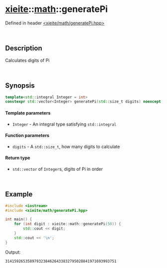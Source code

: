 # [xieite](../xieite.md)\:\:[math](../math.md)\:\:generatePi
Defined in header [<xieite/math/generatePi.hpp>](../../include/xieite/math/generatePi.hpp)

&nbsp;

## Description
Calculates digits of Pi

&nbsp;

## Synopsis
```cpp
template<std::integral Integer = int>
constexpr std::vector<Integer> generatePi(std::size_t digits) noexcept;
```
#### Template parameters
- `Integer` - An integral type satisfying `std::integral`
#### Function parameters
- `digits` - A `std::size_t`, how many digits to calculate
#### Return type
- `std::vector` of `Integer`s, digits of Pi in order

&nbsp;

## Example
```cpp
#include <iostream>
#include <xieite/math/generatePi.hpp>

int main() {
    for (int digit : xieite::math::generatePi(50)) {
        std::cout << digit;
    }
    std::cout << '\n';
}
```
Output:
```
31415926535897932384626433832795028841971693993751
```
